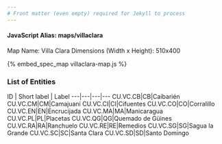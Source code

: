```yaml
---
# Front matter (even empty) required for Jekyll to process
---
```


#### JavaScript Alias: maps/villaclara

Map Name: Villa Clara
Dimensions (Width x Height): 510x400



{% embed_spec_map villaclara-map.js %}

### List of Entities

ID | Short label | Label
---|---|---|---
CU.VC.CB|CB|Caibarién
CU.VC.CM|CM|Camajuaní
CU.VC.CI|CI|Cifuentes
CU.VC.CO|CO|Corralillo
CU.VC.EN|EN|Encrucijada
CU.VC.MA|MA|Manicaragua
CU.VC.PL|PL|Placetas
CU.VC.QG|QG|Quemado de Güines
CU.VC.RA|RA|Ranchuelo
CU.VC.RE|RE|Remedios
CU.VC.SG|SG|Sagua la Grande
CU.VC.SC|SC|Santa Clara
CU.VC.SD|SD|Santo Domingo